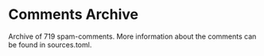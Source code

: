 # Comments Archive

Archive of 719 spam-comments. More information about the comments can be found in sources.toml.